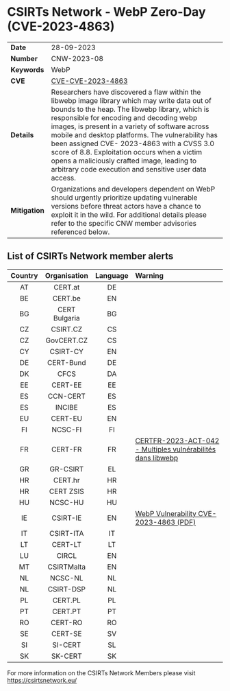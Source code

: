 # CSIRTs Network - WebP Zero-Day (CVE-2023-4863)

|   |   |
|---|---|
| **Date** | 28-09-2023 |
| **Number** | CNW-2023-08 | 
| **Keywords** | WebP | 
| **CVE** | [CVE-CVE-2023-4863](https://www.cve.org/CVERecord?id=CVE-2023-4863) | 
| **Details** | Researchers have discovered a flaw within the libwebp image library which may write data out of bounds to the heap. The libwebp library, which is responsible for encoding and decoding webp images, is present in a variety of software across mobile and desktop platforms. The vulnerability has been assigned CVE- 2023-4863 with a CVSS 3.0 score of 8.8. Exploitation occurs when a victim opens a maliciously crafted image, leading to arbitrary code execution and sensitive user data access. |
| **Mitigation** | Organizations and developers dependent on WebP should urgently prioritize updating vulnerable versions before threat actors have a chance to exploit it in the wild. For additional details please refer to the specific CNW member advisories referenced below. |

## List of CSIRTs Network member alerts

| Country | Organisation | Language | Warning |
| :-----: | :----------: | :------: | :------ | 
| AT | CERT.at | DE | |
| BE | CERT.be | EN | |
| BG | CERT Bulgaria | BG | |
| CZ | CSIRT.CZ | CS | |
| CZ | GovCERT.CZ | CS | |
| CY | CSIRT-CY | EN | |
| DE | CERT-Bund | DE | |
| DK | CFCS | DA | |
| EE | CERT-EE | EE | |
| ES | CCN-CERT | ES | |
| ES | INCIBE | ES | |
| EU | CERT-EU | EN | |
| FI | NCSC-FI | FI | |
| FR | CERT-FR | FR | [CERTFR-2023-ACT-042 - Multiples vulnérabilités dans libwebp](https://www.cert.ssi.gouv.fr/actualite/CERTFR-2023-ACT-042/) |
| GR | GR-CSIRT | EL | |
| HR | CERT.hr | HR | |
| HR | CERT ZSIS | HR | |
| HU | NCSC-HU | HU | |
| IE | CSIRT-IE | EN | [WebP Vulnerability CVE-2023-4863 (PDF)](https://www.ncsc.gov.ie/pdfs/WebP_Vulnerability_CVE_2023_4863.pdf) |
| IT | CSIRT-ITA | IT | |
| LT | CERT-LT | LT | |
| LU | CIRCL | EN | |
| MT | CSIRTMalta | EN | |
| NL | NCSC-NL | NL | |
| NL | CSIRT-DSP | NL | |
| PL | CERT.PL | PL | |
| PT | CERT.PT | PT | |
| RO | CERT-RO | RO | |
| SE | CERT-SE | SV | |
| SI | SI-CERT | SL | |
| SK | SK-CERT | SK | |

 

For more information on the CSIRTs Network Members please visit https://csirtsnetwork.eu/ 
